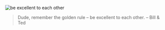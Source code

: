 ![be excellent to each other](https://img.buzzfeed.com/buzzfeed-static/static/2015-02/25/10/campaign_images/webdr07/san-dimas-high-school-football-rules-2-21435-1424877709-20_dblbig.jpg)
> Dude, remember the golden rule – be excellent to each other. – Bill & Ted 
